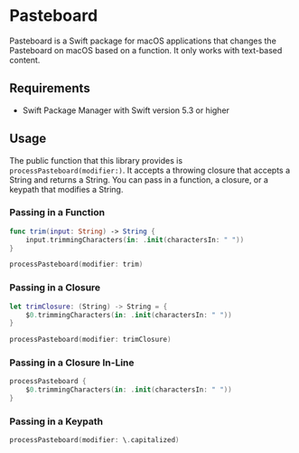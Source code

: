 # Pasteboard

Pasteboard is a Swift package for macOS applications that changes the Pasteboard on macOS based on a function. It only works with text-based content.

## Requirements
* Swift Package Manager with Swift version 5.3 or higher

## Usage

The public function that this library provides is `processPasteboard(modifier:)`. It accepts a throwing closure that accepts a String and returns a String. You can pass in a function, a closure, or a keypath that modifies a String.

### Passing in a Function
```swift
func trim(input: String) -> String {
    input.trimmingCharacters(in: .init(charactersIn: " "))
}

processPasteboard(modifier: trim)
```
### Passing in a Closure
```swift
let trimClosure: (String) -> String = {
    $0.trimmingCharacters(in: .init(charactersIn: " "))
}

processPasteboard(modifier: trimClosure)
```

### Passing in a Closure In-Line
```swift
processPasteboard {
    $0.trimmingCharacters(in: .init(charactersIn: " "))
}
```

### Passing in a Keypath
```swift
processPasteboard(modifier: \.capitalized)
```

